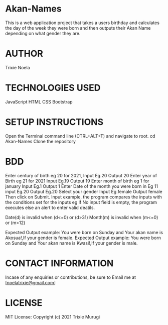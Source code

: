# Akan-Names
This is a web application project that takes a users birthday and calculates the day of the week they were born and then outputs their Akan Name depending on what gender they are.

# AUTHOR
Trixie Noela

# TECHNOLOGIES USED
JavaScript
HTML
CSS
Bootstrap

# SETUP INSTRUCTIONS
Open the Terminal command line (CTRL+ALT+T) and navigate to root. cd Akan-Names
Clone the repository 

# BDD
Enter century of birth eg 20 for 2021, Input Eg.20 Output 20
Enter year of Birth eg 21 for 2021 Input Eg.19 Output 19
Enter month of birth eg 1 for january Input Eg.1 Output 1
Enter Date of the month you were born in Eg 11 input Eg.20 Output Eg.20
Select your gender Input Eg.female Output female
Then click on Submit. Input example, the program compares the inputs with the conditions set for the inputs eg if No input field is empty, the program executes else an alert to enter valid deatils.

Date(d) is invalid when (d<=0) or (d>31)
Month(m) is invalid when (m<=0) or (m>12)

Expected Output example: You were born on Sunday and Your akan name is Akosua!,If your gender is female.
Expected Output example: You were born on Sunday and Your akan name is Kwasi!,If your gender is male.
                       
# CONTACT INFORMATION
Incase of any enquiries or contributions, be sure to Email me at [noelatrixie@gmail.com]

# LICENSE
MIT License:
Copyright (c) 2021 Trixie Murugi

